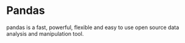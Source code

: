 # Pandas

pandas is a fast, powerful, flexible and easy to use open source data analysis and manipulation tool.
